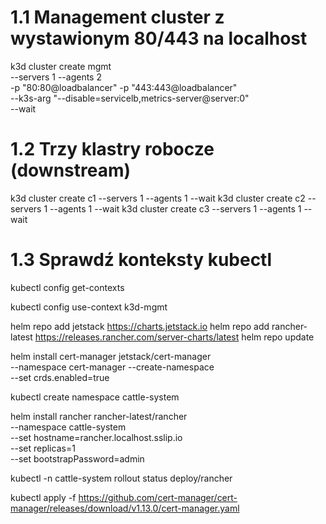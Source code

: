 # 1.1 Management cluster z wystawionym 80/443 na localhost
k3d cluster create mgmt \
--servers 1 --agents 2 \
-p "80:80@loadbalancer" -p "443:443@loadbalancer" \
--k3s-arg "--disable=servicelb,metrics-server@server:0" \
--wait

# 1.2 Trzy klastry robocze (downstream)
k3d cluster create c1 --servers 1 --agents 1 --wait
k3d cluster create c2 --servers 1 --agents 1 --wait
k3d cluster create c3 --servers 1 --agents 1 --wait

# 1.3 Sprawdź konteksty kubectl
kubectl config get-contexts


kubectl config use-context k3d-mgmt


helm repo add jetstack https://charts.jetstack.io
helm repo add rancher-latest https://releases.rancher.com/server-charts/latest
helm repo update


helm install cert-manager jetstack/cert-manager \
--namespace cert-manager --create-namespace \
--set crds.enabled=true


kubectl create namespace cattle-system

helm install rancher rancher-latest/rancher \
--namespace cattle-system \
--set hostname=rancher.localhost.sslip.io \
--set replicas=1 \
--set bootstrapPassword=admin


kubectl -n cattle-system rollout status deploy/rancher


kubectl apply -f https://github.com/cert-manager/cert-manager/releases/download/v1.13.0/cert-manager.yaml
